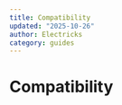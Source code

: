 ```yaml
---
title: Compatibility
updated: "2025-10-26"
author: Electricks
category: guides
---
```


# Compatibility

